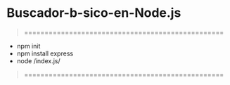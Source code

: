 # Buscador-b-sico-en-Node.js

>=================================================
- npm init
- npm install express
- node /index.js/
>=================================================
